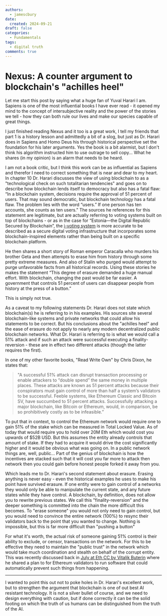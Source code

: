 ```yaml
---
authors:
  - jamescbury
date:
  created: 2024-09-21
draft: false
categories:
  - Fundamentals
tags:
  - digital truth
comments: true
---
```


# Nexus: A counter argument to blockchain's "achilles heel"

Let me start this post by saying what a huge fan of Yuval Harari I am.  Sapiens is one of the most influential books I have ever read - it opened my mind to the concept of intersubjective reality and the power of the stories we tell  - how they can both rule our lives and make our species capable of great things.

I just finished reading Nexus and it too is a great work, I tell my friends that part 1 is a history lesson and admittedly a bit of a slog, but just as Dr. Harari does in Sapiens and Homo Deus his through historical perspective set the foundation for his later arguments.  Yes the book is a bit alarmist, but I don't think his algorithm instructed him to use outrage to sell copy... What he shares (in my opinion) is an alarm that needs to be heard.

I am not a book critic, but I think this work can be as influential as Sapiens and therefor I need to correct something that is near and dear to my heart.  In chapter 10 Dr. Harari discusses the view of using blockchain to as a "technological check on such totalitarian tendencies" and goes on to describe how blockchain lends itself to democracy but also has a fatal flaw:  “In a blockchain system, decisions require the approval of 51 percent of users. That may sound democratic, but blockchain technology has a fatal flaw. The problem lies with the word “users.” If one person has ten accounts, she counts as ten users.”  The sources he references for this statement are legitimate, but are actually referring to voting systems built on top of blockchains - or as in the case for “Estonia—the Digital Republic Secured by Blockchain”, the [i-voting system](https://en.wikipedia.org/wiki/Electronic_voting_in_Estonia) is more accurate to be described as a secure digital voting infrastructure that incorporates some blockchain-inspired elements rather than being built on a specific blockchain platform.

He then shares a short story of Roman emperor Caracalla who murders his brother Geta and then attempts to erase him from history through some pretty extreme measures.  And also of Stalin who purged would attempt to purge unfavorable facts from all historical records.  Using these stories he makes the statement “This degree of erasure demanded a huge manual effort. With blockchain, changing the past would be far easier. A government that controls 51 percent of users can disappear people from history at the press of a button.”

This is simply not true.

As a caveat to my following statements Dr. Harari does not state which blockchain(s) he is referring to in his examples.  His sources site several blockchain-like systems and private networks that could allow his statements to be correct.  But his conclusions about the "achilles heel" and the ease of erasure do not apply to nearly any modern decentralized public blockchain networks.  What Dr. Harari is referring to is what we would call a 51% attack and if such an attack were successful executing a finality-reversion - these are in effect two different attacks (though the latter requires the first).

In one of my other favorite books, "Read Write Own" by Chris Dixon, he states that:
> "A successful 51% attack can disrupt transaction processing or enable attackers to “double spend” the same money in multiple places. These attacks are known as 51 percent attacks because their conspirators must gain control of more than half a system’s validators to be successful.  Feeble systems, like Ethereum Classic and Bitcoin SV, have succumbed to 51 percent attacks. Successfully attacking a major blockchain, like Bitcoin or Ethereum, would, in comparison, be so prohibitively costly as to be infeasible.”

To put that in context, to control the Ethereum network would require one to gain 51% of the stake which can be measured in Total Locked Value.  As of today that would require you to hold over 20M Eth which would cost you upwards of $52B USD.  But this assumes the entity already controls that amount of stake.  If they had to acquire it would drive the cost significantly higher and it would be obvious what was going on.  In a public network things are, well, public... Part of the genius of blockchain is how the incentives are stacked such that it will cost you far more to attack then network then you could gain before honest people forked it away from you.

Which leads me to Dr. Harari's second statement about erasure.  Erasing anything is never easy - even the historical examples he uses to make his point have survived erasure.  If one entity were to gain control of a networks they would only be able to manipulate the current state, and any future states while they have control.  A blockchain, by definition, does not allow you to rewrite previous states.  We call this "finality-reversion" and the deeper something is committed into the chain the more difficult this becomes.  To "erase someone" you would not only need to gain control, but you would need to convince the entire network (100%) to resync their validators back to the point that you wanted to change.  Nothing is impossible, but this is far more difficult than "pushing a button" 

For what it's worth, the actual risk of someone gaining 51% control is their ability to exclude, or censor, transactions on the network.  For this to be effective they need to maintain the "public trust" in the network which would take much coordination and stealth on behalf of the corrupt entity.  This was recently discussed  back in [July at Eth CC by Vitalik Buterin](https://cryptobriefing.com/ethereum-automated-response-plan/) where he shared a plan to for Ethereum validators to run software that could automatically prevent such things from happening.

---
I wanted to point this out not to poke holes in Dr. Harari's excellent work, but to strengthen the argument that blockchain is one of out best AI resistant technology.  It is not a silver bullet of course, and we need to design everything with caution, but if done correctly it can be the solid footing on which the truth of us humans can be distinguished from the truth of the AI.